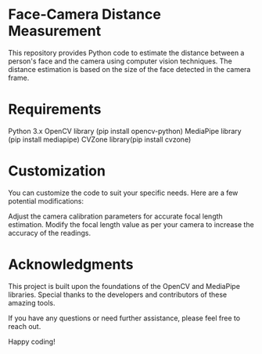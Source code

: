 # Face-Camera Distance Measurement
This repository provides Python code to estimate the distance between a person's face and the camera using computer vision techniques. The distance estimation is based on the size of the face detected in the camera frame.

# Requirements
Python 3.x
OpenCV library (pip install opencv-python)
MediaPipe library (pip install mediapipe)
CVZone library(pip install cvzone)

# Customization
You can customize the code to suit your specific needs. Here are a few potential modifications:

Adjust the camera calibration parameters for accurate focal length estimation.
Modify the focal length value as per your camera to increase the accuracy of the readings.

# Acknowledgments
This project is built upon the foundations of the OpenCV and MediaPipe libraries. Special thanks to the developers and contributors of these amazing tools.

If you have any questions or need further assistance, please feel free to reach out.

Happy coding!
